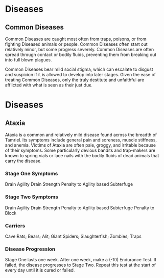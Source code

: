 # Diseases

## Common Diseases
Common Diseases are caught most often from traps, poisons,
or from fighting Diseased animals or people. Common Diseases
often start out relatively minor, but some progress severely.
Common Diseases are often spread through contact or bodily
fluids, preventing them from breaking out into full blown
plagues.

Common Diseases bear mild social stigma, which can escalate
to disgust and suspicion if it is allowed to develop into later
stages. Given the ease of treating Common Diseases, only the
truly destitute and unfaithful are afflicted with what is seen as
their just due.

# Diseases

## Ataxia

Ataxia is a common and relatively mild disease found across
the breadth of Tamriel. Its symptoms include general pain and
soreness, muscle stiffness, and anemia. Victims of Ataxia are
often pale, groggy, and irritable because of their symptoms.
Some particularly devious bandits and trap-makers are known
to spring vials or lace nails with the bodily fluids of dead animals
that carry the disease.

### Stage One Symptoms 
Drain Agility 
Drain Strength 
Penalty to Agility based Subterfuge

### Stage Two Symptoms
Drain Agility
Drain Strength
Penalty to Agility based Subterfuge
Penalty to Block

### Carriers
Cave Rats; Bears; Alit; Giant Spiders; Slaughterfish; Zombies; Traps

### Disease Progression
Stage One lasts one week. After one week, make a (-10)
Endurance Test. If failed, the disease progresses to Stage Two.
Repeat this test at the start of every day until it is cured or failed.

